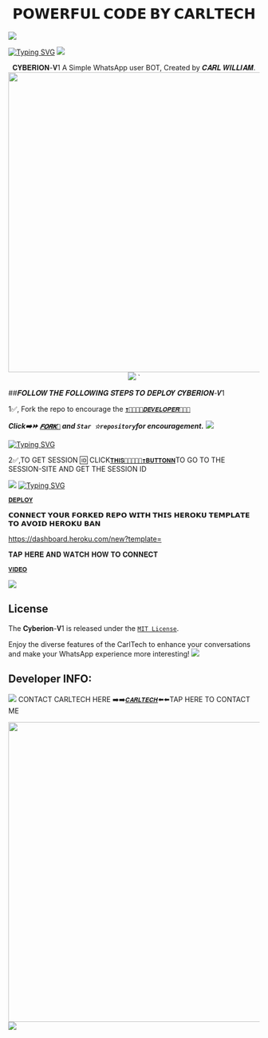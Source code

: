  <h1 align="center"> 𝗣𝗢𝗪𝗘𝗥𝗙𝗨𝗟 𝗖𝗢𝗗𝗘 𝗕𝗬 𝗖𝗔𝗥𝗟𝗧𝗘𝗖𝗛</h1> 
<a><img src='https://i.imgur.com/LyHic3i.gif'/></a>
 
[![Typing SVG](https://readme-typing-svg.herokuapp.com?font=Rockstar-ExtraBold&color=blue&lines=𝗖𝗬𝗕𝗘𝗥𝗜𝗢𝗡+𝗩1+𝗕𝗬+𝗖𝗔𝗥𝗟)](https://git.io/typing-svg)
<a><img src='https://i.imgur.com/LyHic3i.gif'/></a>

<p align="center"> 𝐂𝐘𝐁𝐄𝐑𝐈𝐎𝐍-𝐕1 A Simple WhatsApp user BOT, Created by 𝑪𝑨𝑹𝑳 𝑾𝑰𝑳𝑳𝑰𝑨𝑴.
  
<img src="https://telegra.ph/file/0596b8d5a93154f1bca1d.jpg" width="700" height="600"/>
<a><img src='https://i.imgur.com/LyHic3i.gif'/></a>
  `


##𝑭𝑶𝑳𝑳𝑶𝑾 𝑻𝑯𝑬 𝑭𝑶𝑳𝑳𝑶𝑾𝑰𝑵𝑮 𝑺𝑻𝑬𝑷𝑺 𝑻𝑶 𝑫𝑬𝑷𝑳𝑶𝒀 𝑪𝒀𝑩𝑬𝑹𝑰𝑶𝑵-𝑽1
 
1✅️, Fork the repo to encourage the [`❣️💞💜💚💙𝑫𝑬𝑽𝑬𝑳𝑶𝑷𝑬𝑹🌟🦾🤖`](https://github.com/Carl165) 

   ***Click➡️⏩️ [`𝑭𝑶𝑹𝑲🍴`](https://github.com/carl24tech/Cyberion-V1/fork) and `Star ☆repository`for encouragement.***
 <a><img src='https://i.imgur.com/LyHic3i.gif'/></a>
 
[![Typing SVG](https://readme-typing-svg.herokuapp.com?font=Rockstar-ExtraBold&color=blue&lines=𝗦𝗘𝗦𝗦𝗜𝗢𝗡+𝗜𝗗+𝗦𝗜𝗧𝗘+𝗜𝗦+𝗛𝗘𝗥𝗘)](https://git.io/typing-svg)
 
 2✅️,TO GET SESSION 🆔 CLICK[`𝐓𝐇𝐈𝐒💞🧡💜💙💚❣️𝐁𝐔𝐓𝐓𝐎𝐍𝐍`](https://github.com/Carl165/SESSION_SITE)TO GO TO THE SESSION-SITE AND GET THE SESSION ID
  
  <a><img src='https://i.imgur.com/LyHic3i.gif'/></a>
[![Typing SVG](https://readme-typing-svg.herokuapp.com?font=Rockstar-ExtraBold&color=blue&lines=𝐃𝐄𝐏𝐋𝐎𝐘+𝐎𝐍+𝐇𝐄𝐑𝐎𝐊𝐔)](https://git.io/typing-svg)




[`𝐃𝐄𝐏𝐋𝐎𝐘`](https://dashboard.heroku.com/new?template=https://github.com/carl24tech/Cyberion-V1/tree/main?tab=readme-ov-file)

 𝗖𝗢𝗡𝗡𝗘𝗖𝗧 𝗬𝗢𝗨𝗥 𝗙𝗢𝗥𝗞𝗘𝗗 𝗥𝗘𝗣𝗢 𝗪𝗜𝗧𝗛 𝗧𝗛𝗜𝗦  𝗛𝗘𝗥𝗢𝗞𝗨 𝗧𝗘𝗠𝗣𝗟𝗔𝗧𝗘  𝗧𝗢 𝗔𝗩𝗢𝗜𝗗 𝗛𝗘𝗥𝗢𝗞𝗨 𝗕𝗔𝗡

 https://dashboard.heroku.com/new?template=
 
 𝐓𝐀𝐏 𝐇𝐄𝐑𝐄 𝐀𝐍𝐃 𝐖𝐀𝐓𝐂𝐇 𝐇𝐎𝐖 𝐓𝐎 𝐂𝐎𝐍𝐍𝐄𝐂𝐓
 
 [`𝐕𝐈𝐃𝐄𝐎`](https://chat.whatsapp.com/LgBAp1KjbCBHsgZMKi46aO)
 
<a><img src='https://i.imgur.com/LyHic3i.gif'/></a>



 

## License

The 𝐂𝐲𝐛𝐞𝐫𝐢𝐨𝐧-𝐕1 is released under the [`MIT License`](https://opensource.org/licenses/MIT).

Enjoy the diverse features of the CarlTech  to enhance your conversations and make your WhatsApp experience more interesting!
<a><img src='https://i.imgur.com/LyHic3i.gif'/></a>

## Developer INFO:

<a><img src='https://i.imgur.com/LyHic3i.gif'/></a>
   CONTACT CARLTECH HERE 
➡️➡️[`𝑪𝑨𝑹𝑳𝑻𝑬𝑪𝑯`](https://github.com/Carl165/CARLTECH-INFO)⬅️⬅️TAP HERE TO CONTACT ME 


<img src="https://telegra.ph/file/8b604ffc937bd694516a9.jpg" widh="700" height="600" />
<a><img src='https://i.imgur.com/LyHic3i.gif'/></a>


